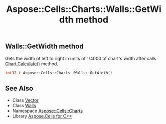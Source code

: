 ﻿---
title: Aspose::Cells::Charts::Walls::GetWidth method
linktitle: GetWidth
second_title: Aspose.Cells for C++ API Reference
description: 'Aspose::Cells::Charts::Walls::GetWidth method. Gets the width of left to right in units of 1/4000 of chart''s width after calls Chart.Calculate() method in C++.'
type: docs
weight: 800
url: /cpp/aspose.cells.charts/walls/getwidth/
---
## Walls::GetWidth method


Gets the width of left to right in units of 1/4000 of chart's width after calls [Chart.Calculate()](../../chart/calculate/) method.

```cpp
int32_t Aspose::Cells::Charts::Walls::GetWidth()
```

## See Also

* Class [Vector](../../../aspose.cells/vector/)
* Class [Walls](../)
* Namespace [Aspose::Cells::Charts](../../)
* Library [Aspose.Cells for C++](../../../)
